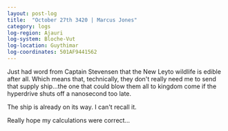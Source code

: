 ```yaml
---
layout: post-log
title:  "October 27th 3420 | Marcus Jones"
category: logs
log-region: Ajauri
log-system: Bloche-Vut
log-location: Guythimar
log-coordinates: 501AF9441562
---
```

<p>Just had word from Captain Stevensen that the New Leyto wildlife is edible after all. Which means that, technically, they don't really need me to send that supply ship...the one that could blow them all to kingdom come if the hyperdrive shuts off a nanosecond too late.</p>

<p>The ship is already on its way.
I can't recall it.</p>

<p>Really hope my calculations were correct…</p>

<!--more-->

